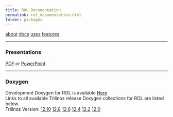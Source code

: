 ```yaml
---
title: ROL Documentation
permalink: rol_documentation.html
folder: packages
---
```


[about](rol.html) [docs](rol_documentation.html) [uses](rol_uses.html) [features](rol_features.html)

* * *

### Presentations

[PDF](http://trilinos.org/wordpress/wp-content/uploads/2015/05/ROL.pdf "ROL PDF Presentation") or [PowerPoint](http://trilinos.org/wordpress/wp-content/uploads/2015/05/ROL.pptx "ROL PowerPoint Presentation").

* * *

### Doxygen

Development Doxygen for ROL is available [Here](http://trilinos.org/docs/dev/packages/rol/doc/html/index.html)  
Links to all available Trilinos release Doxygen collections for ROL are listed below.  
Trilinos Version: [12.10](http://trilinos.org/docs/r12.10/packages/rol/doc/html/index.html) [12.8](http://trilinos.org/docs/r12.8/packages/rol/doc/html/index.html) [12.6](http://trilinos.org/docs/r12.6/packages/rol/doc/html/index.html) [12.4](http://trilinos.org/docs/r12.4/packages/rol/doc/html/index.html) [12.2](http://trilinos.org/docs/r12.2/packages/rol/doc/html/index.html) [12.0](http://trilinos.org/docs/r12.0/packages/rol/doc/html/index.html)
